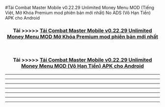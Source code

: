 #Tải Combat Master Mobile v0.22.29 Unlimited Money Menu  MOD (Tiếng Việt, Mở Khóa Premium mod phiên bản mới nhất) No ADS (Vô Hạn Tiền) APK cho Android



<div align="center">
<h3>Tải >>>>> <a href="https://roarman.web.app/?vt=Combat Master Mobile v0.22.29 Unlimited Money Menu ">Tải Combat Master Mobile v0.22.29 Unlimited Money Menu  MOD Mở Khóa Premium mod phiên bản mới nhất</a></h3><br>

<h3>Tải >>>>> <a href="https://roarman.web.app/?vt=Combat Master Mobile v0.22.29 Unlimited Money Menu ">Tải Combat Master Mobile v0.22.29 Unlimited Money Menu  MOD (Vô Hạn Tiền) APK cho Android</a></h3>
</div>


----------------------------------------------------------

----------------------------------------------------------

----------------------------------------------------------

----------------------------------------------------------

----------------------------------------------------------

----------------------------------------------------------

----------------------------------------------------------

